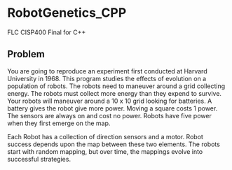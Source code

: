 # RobotGenetics_CPP
FLC CISP400 Final for C++

## Problem

You are going to reproduce an experiment first conducted at Harvard University in 1968. This program studies the effects of evolution on a population of robots. The robots need to maneuver around a grid collecting energy. The robots must collect more energy than they expend to survive. Your robots will maneuver around a 10 x 10 grid looking for batteries. A battery gives the robot give more power. Moving a square costs 1 power. The sensors are always on and cost no power. Robots have five power when they first emerge on the map.

Each Robot has a collection of direction sensors and a motor. Robot success depends upon the map between these two elements. The robots start with random mapping, but over time, the mappings evolve into successful strategies.